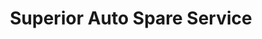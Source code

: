 ---
title: "Superior Auto Spare Service"
url: /zwedru/superior-auto-spare-service/
shop: car parts
---